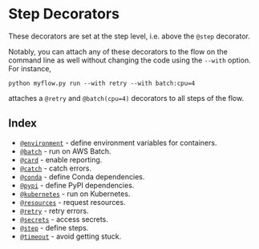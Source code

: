 
# Step Decorators

These decorators are set at the step level, i.e. above the `@step`
decorator.

Notably, you can attach any of these decorators to the flow on the
command line as well without changing the code using the `--with` option. For instance,
```
python myflow.py run --with retry --with batch:cpu=4
```
attaches a `@retry` and `@batch(cpu=4)` decorators to all steps of the flow.

## Index

- [`@environment`](/api/step-decorators/environment) - define environment variables for containers.
- [`@batch`](/api/step-decorators/batch) - run on AWS Batch.
- [`@card`](/api/step-decorators/card) - enable reporting.
- [`@catch`](/api/step-decorators/catch) - catch errors.
- [`@conda`](/api/step-decorators/conda) - define Conda dependencies.
- [`@pypi`](/api/step-decorators/pypi) - define PyPI dependencies.
- [`@kubernetes`](/api/step-decorators/kubernetes) - run on Kubernetes.
- [`@resources`](/api/step-decorators/resources) - request resources.
- [`@retry`](/api/step-decorators/retry) - retry errors.
- [`@secrets`](/api/step-decorators/secrets) - access secrets.
- [`@step`](/api/step-decorators/step) - define steps.
- [`@timeout`](/api/step-decorators/timeout) - avoid getting stuck.
